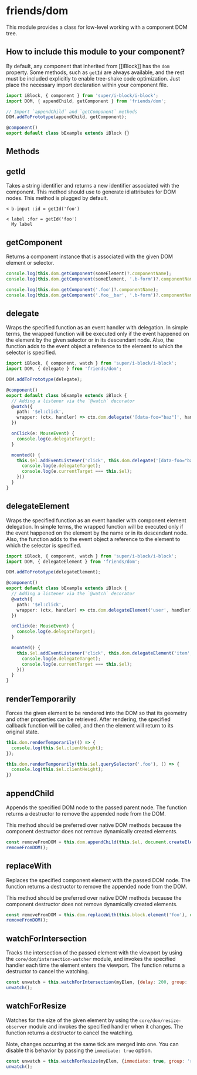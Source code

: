 # friends/dom

This module provides a class for low-level working with a component DOM tree.

## How to include this module to your component?

By default, any component that inherited from [[iBlock]] has the `dom` property.
Some methods, such as `getId` are always available, and the rest must be included explicitly to enable tree-shake code
optimization. Just place the necessary import declaration within your component file.

```typescript
import iBlock, { component } from 'super/i-block/i-block';
import DOM, { appendChild, getComponent } from 'friends/dom';

// Import `appendChild` and `getComponent` methods
DOM.addToPrototype(appendChild, getComponent);

@component()
export default class bExample extends iBlock {}
```

## Methods

## getId

Takes a string identifier and returns a new identifier associated with the component.
This method should use to generate id attributes for DOM nodes.
This method is plugged by default.

```
< b-input :id = getId('foo')

< label :for = getId('foo')
  My label
```

## getComponent

Returns a component instance that is associated with the given DOM element or selector.

```js
console.log(this.dom.getComponent(someElement)?.componentName);
console.log(this.dom.getComponent(someElement, '.b-form')?.componentName);

console.log(this.dom.getComponent('.foo')?.componentName);
console.log(this.dom.getComponent('.foo__bar', '.b-form')?.componentName);
```

## delegate

Wraps the specified function as an event handler with delegation.
In simple terms, the wrapped function will be executed only if the event happened on the element by the given
selector or in its descendant node. Also, the function adds to the event object a reference to the element to which
the selector is specified.

```typescript
import iBlock, { component, watch } from 'super/i-block/i-block';
import DOM, { delegate } from 'friends/dom';

DOM.addToPrototype(delegate);

@component()
export default class bExample extends iBlock {
  // Adding a listener via the `@watch` decorator
  @watch({
    path: '$el:click',
    wrapper: (ctx, handler) => ctx.dom.delegate('[data-foo="baz"]', handler)
  })

  onClick(e: MouseEvent) {
    console.log(e.delegateTarget);
  }

  mounted() {
    this.$el.addEventListener('click', this.dom.delegate('[data-foo="bar"]', (e: MouseEvent) => {
      console.log(e.delegateTarget);
      console.log(e.currentTarget === this.$el);
    }))
  }
}
```

## delegateElement

Wraps the specified function as an event handler with component element delegation.
In simple terms, the wrapped function will be executed only if the event happened on the element by the name or
in its descendant node. Also, the function adds to the event object a reference to the element to which the selector
is specified.

```typescript
import iBlock, { component, watch } from 'super/i-block/i-block';
import DOM, { delegateElement } from 'friends/dom';

DOM.addToPrototype(delegateElement);

@component()
export default class bExample extends iBlock {
  // Adding a listener via the `@watch` decorator
  @watch({
    path: '$el:click',
    wrapper: (ctx, handler) => ctx.dom.delegateElement('user', handler)
  })

  onClick(e: MouseEvent) {
    console.log(e.delegateTarget);
  }

  mounted() {
    this.$el.addEventListener('click', this.dom.delegateElement('item', (e: MouseEvent) => {
      console.log(e.delegateTarget);
      console.log(e.currentTarget === this.$el);
    }))
  }
}
```

## renderTemporarily

Forces the given element to be rendered into the DOM so that its geometry and other properties can be retrieved.
After rendering, the specified callback function will be called, and then the element will return to its original state.

```js
this.dom.renderTemporarily(() => {
  console.log(this.$el.clientHeight);
});

this.dom.renderTemporarily(this.$el.querySelector('.foo'), () => {
  console.log(this.$el.clientHeight);
})
```

## appendChild

Appends the specified DOM node to the passed parent node.
The function returns a destructor to remove the appended node from the DOM.

This method should be preferred over native DOM methods because the component destructor does not remove dynamically
created elements.

```js
const removeFromDOM = this.dom.appendChild(this.$el, document.createElement('button'));
removeFromDOM();
```

## replaceWith

Replaces the specified component element with the passed DOM node.
The function returns a destructor to remove the appended node from the DOM.

This method should be preferred over native DOM methods because the component destructor does not remove dynamically
created elements.

```js
const removeFromDOM = this.dom.replaceWith(this.block.element('foo'), document.createElement('button'));
removeFromDOM();
```

## watchForIntersection

Tracks the intersection of the passed element with the viewport by using the `core/dom/intersection-watcher` module,
and invokes the specified handler each time the element enters the viewport.
The function returns a destructor to cancel the watching.

```js
const unwatch = this.watchForIntersection(myElem, {delay: 200, group: 'inView'});
unwatch();
```

## watchForResize

Watches for the size of the given element by using the `core/dom/resize-observer` module and invokes the specified handler when it changes.
The function returns a destructor to cancel the watching.

Note, changes occurring at the same tick are merged into one.
You can disable this behavior by passing the `immediate: true` option.

```js
const unwatch = this.watchForResize(myElem, {immediate: true, group: 'resize'});
unwatch();
```
